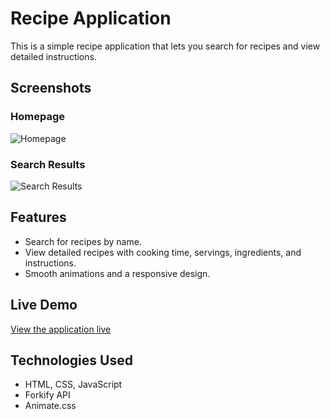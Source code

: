 # Recipe Application

This is a simple recipe application that lets you search for recipes and view detailed instructions.

## Screenshots

### Homepage
![Homepage](./assets/Screenshot-2025-02-13-at-8.01.56-PM.png)

### Search Results
![Search Results](./assets/Screenshot-2025-02-13-at-8.02.23-PM.png)

## Features
- Search for recipes by name.
- View detailed recipes with cooking time, servings, ingredients, and instructions.
- Smooth animations and a responsive design.

## Live Demo
[View the application live](https://your-live-demo-link.com)

## Technologies Used
- HTML, CSS, JavaScript
- Forkify API
- Animate.css

